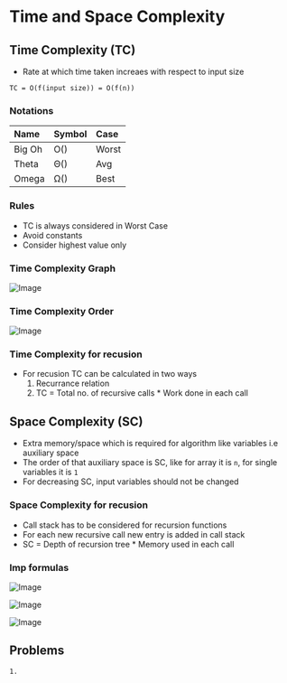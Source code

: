 # Time and Space Complexity

## Time Complexity (TC)

- Rate at which time taken increaes with respect to input size

`TC = O(f(input size)) = O(f(n))`

### Notations

| Name   | Symbol | Case  |
| :----- | :----- | :---- |
| Big Oh | O()    | Worst |
| Theta  | Θ()    | Avg   |
| Omega  | Ω()    | Best  |

### Rules

- TC is always considered in Worst Case
- Avoid constants
- Consider highest value only

### Time Complexity Graph

![Image](https://miro.medium.com/v2/resize:fit:720/format:webp/0*sHLx8GgoVye4Ku2c.png)

### Time Complexity Order

![Image](https://miro.medium.com/v2/resize:fit:1400/1*bYdM8goHjaYSlqWqrjHU8w.png)

### Time Complexity for recusion

- For recusion TC can be calculated in two ways
  1. Recurrance relation
  2. TC = Total no. of recursive calls \* Work done in each call

## Space Complexity (SC)

- Extra memory/space which is required for algorithm like variables i.e auxiliary space
- The order of that auxiliary space is SC, like for array it is `n`, for single variables it is `1`
- For decreasing SC, input variables should not be changed

### Space Complexity for recusion

- Call stack has to be considered for recursion functions
- For each new recursive call new entry is added in call stack
- SC = Depth of recursion tree \* Memory used in each call

### Imp formulas

![Image](https://slideplayer.com/slide/9174561/27/images/7/Summation+Formulas+Theorem.jpg)

![Image](https://lh4.googleusercontent.com/6fItZyh2w-o7iIhOMZlq3PgcCWrTuG0p9vZ6CrKoK6DZ1tv2mavO_4oDhqvV3cv94jxOQdeulVDrDZk4H8ji7Z5Za1aViJucFISa3CBBPoPFScMjHP_uLIfWcj9rUNc4F8oxdLVK)

![Image](https://cdn1.byjus.com/wp-content/uploads/2021/07/sum-to-n-terms-of-a-g-p.png)

## Problems

```
1.
```
